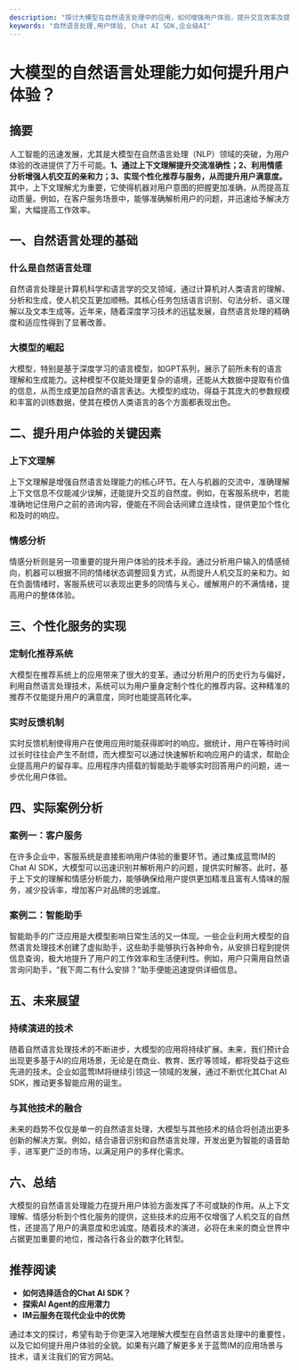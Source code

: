 ```yaml
---
description: "探讨大模型在自然语言处理中的应用，如何增强用户体验，提升交互效率及提升应用智能化程度。"
keywords: "自然语言处理,用户体验, Chat AI SDK,企业级AI"
---
```

# 大模型的自然语言处理能力如何提升用户体验？

## 摘要

人工智能的迅速发展，尤其是大模型在自然语言处理（NLP）领域的突破，为用户体验的改进提供了万千可能。**1、通过上下文理解提升交流准确性；2、利用情感分析增强人机交互的亲和力；3、实现个性化推荐与服务，从而提升用户满意度。** 其中，上下文理解尤为重要，它使得机器对用户意图的把握更加准确，从而提高互动质量。例如，在客户服务场景中，能够准确解析用户的问题，并迅速给予解决方案，大幅提高工作效率。

## 一、自然语言处理的基础

### 什么是自然语言处理

自然语言处理是计算机科学和语言学的交叉领域，通过计算机对人类语言的理解、分析和生成，使人机交互更加顺畅。其核心任务包括语言识别、句法分析、语义理解以及文本生成等。近年来，随着深度学习技术的迅猛发展，自然语言处理的精确度和适应性得到了显著改善。

### 大模型的崛起

大模型，特别是基于深度学习的语言模型，如GPT系列，展示了前所未有的语言理解和生成能力。这种模型不仅能处理更复杂的语境，还能从大数据中提取有价值的信息，从而生成更加自然的语言表达。大模型的成功，得益于其庞大的参数规模和丰富的训练数据，使其在模仿人类语言的各个方面都表现出色。

## 二、提升用户体验的关键因素

### 上下文理解

上下文理解是增强自然语言处理能力的核心环节。在人与机器的交流中，准确理解上下文信息不仅能减少误解，还能提升交互的自然度。例如，在客服系统中，若能准确地记住用户之前的咨询内容，便能在不同会话间建立连续性，提供更加个性化和及时的响应。

### 情感分析

情感分析则是另一项重要的提升用户体验的技术手段。通过分析用户输入的情感倾向，机器可以根据不同的情绪状态调整回复方式，从而提升人机交互的亲和力。如在负面情绪时，客服系统可以表现出更多的同情与关心，缓解用户的不满情绪，提高用户的整体体验。

## 三、个性化服务的实现

### 定制化推荐系统

大模型在推荐系统上的应用带来了很大的变革。通过分析用户的历史行为与偏好，利用自然语言处理技术，系统可以为用户量身定制个性化的推荐内容。这种精准的推荐不仅能提升用户的满意度，同时也能提高转化率。

### 实时反馈机制

实时反馈机制使得用户在使用应用时能获得即时的响应。据统计，用户在等待时间过长时往往会产生不耐烦，而大模型可以通过快速解析和响应用户的请求，帮助企业提高用户的留存率。应用程序内搭载的智能助手能够实时回答用户的问题，进一步优化用户体验。

## 四、实际案例分析

### 案例一：客户服务

在许多企业中，客服系统是直接影响用户体验的重要环节。通过集成蓝莺IM的Chat AI SDK，大模型可以迅速识别并解析用户的问题，提供实时解答。此时，基于上下文的理解和情感分析能力，能够确保给用户提供更加精准且富有人情味的服务，减少投诉率，增加客户对品牌的忠诚度。

### 案例二：智能助手

智能助手的广泛应用是大模型影响日常生活的又一体现。一些企业利用大模型的自然语言处理技术创建了虚拟助手，这些助手能够执行各种命令，从安排日程到提供信息查询，极大地提升了用户的工作效率和生活便利性。例如，用户只需用自然语言询问助手，“我下周二有什么安排？”助手便能迅速提供详细信息。

## 五、未来展望

### 持续演进的技术

随着自然语言处理技术的不断进步，大模型的应用将持续扩展。未来，我们预计会出现更多基于AI的应用场景，无论是在商业、教育、医疗等领域，都将受益于这些先进的技术。企业如蓝莺IM将继续引领这一领域的发展，通过不断优化其Chat AI SDK，推动更多智能应用的诞生。

### 与其他技术的融合

未来的趋势不仅仅是单一的自然语言处理，大模型与其他技术的结合将创造出更多创新的解决方案。例如，结合语音识别和自然语言处理，开发出更为智能的语音助手，进军更广泛的市场，以满足用户的多样化需求。

## 六、总结

大模型的自然语言处理能力在提升用户体验方面发挥了不可或缺的作用。从上下文理解、情感分析到个性化服务的提供，这些技术的应用不仅增强了人机交互的自然性，还提高了用户的满意度和忠诚度。随着技术的演进，必将在未来的商业世界中占据更加重要的地位，推动各行各业的数字化转型。

## 推荐阅读

- **如何选择适合的Chat AI SDK？**
- **探索AI Agent的应用潜力**
- **IM云服务在现代企业中的优势**

通过本文的探讨，希望有助于你更深入地理解大模型在自然语言处理中的重要性，以及它如何提升用户体验的全貌。如果有兴趣了解更多关于蓝莺IM的应用场景与技术，请关注我们的官方网站。

